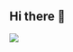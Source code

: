 ## Hi there 👋

<a href="버튼을 눌렀을 때 이동할 링크" target="_blank"><img src="https://img.shields.io/badge/python-000000?style=flat-square&logo=3776AB&logoColor=000000"/></a>

<!--
**manbron236/manbron236** is a ✨ _special_ ✨ repository because its `README.md` (this file) appears on your GitHub profile.

Here are some ideas to get you started:

- 🔭 I’m currently working on ...
- 🌱 I’m currently learning ...
- 👯 I’m looking to collaborate on ...
- 🤔 I’m looking for help with ...
- 💬 Ask me about ...
- 📫 How to reach me: ...
- 😄 Pronouns: ...
- ⚡ Fun fact: ...
-->
